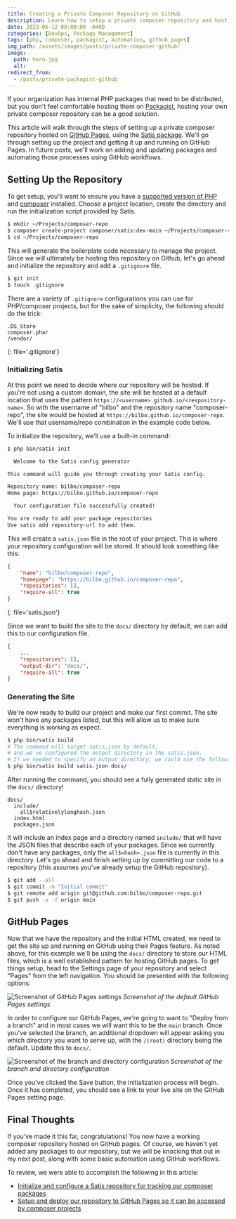 ```yaml
---
title: Creating a Private Composer Repository on GitHub
description: Learn how to setup a private composer repository and host it for free on GitHub Pages.
date: 2023-06-12 08:00:00 -0400
categories: [DevOps, Package Management]
tags: [php, composer, packagist, automation, github pages]
img_path: /assets/images/posts/private-composer-github/
image:
  path: hero.jpg
  alt:
redirect_from:
  - /posts/private-packagist-github
---
```

If your organization has internal PHP packages that need to be distributed, but you don't feel comfortable hosting them on <a href="https://packagist.org/" target="_blank" rel="nofollow">Packagist</a>, hosting your own private composer repository can be a good solution.

This article will walk through the steps of setting up a private composer repository hosted on <a href="https://pages.github.com/" target="_blank" rel="nofollow">GitHub Pages</a>, using the <a href="https://github.com/composer/satis" target="_blank" rel="nofollow">Satis package</a>. We'll go through setting up the project and getting it up and running on GitHub Pages. In future posts, we'll work on adding and updating packages and automating those processes using GitHub workflows.

## Setting Up the Repository

To get setup, you'll want to ensure you have a <a href="https://www.php.net/supported-versions.php" target="_blank" rel="nofollow">supported version of PHP</a> and <a href="https://getcomposer.org/" target="_blank" rel="nofollow">composer</a> installed. Choose a project location, create the directory and run the initialization script provided by Satis.

```bash
$ mkdir ~/Projects/composer-repo
$ composer create-project composer/satis:dev-main ~/Projects/composer-repo
$ cd ~/Projects/composer-repo
```

This will generate the boilerplate code necessary to manage the project. Since we will ultimately be hosting this repository on Github, let's go ahead and initialize the repository and add a `.gitignore` file.

```bash
$ git init
$ touch .gitignore
```

There are a variety of `.gitignore` configurations you can use for PHP/composer projects, but for the sake of simplicity, the following should do the trick:

```text
.DS_Store
composer.phar
/vendor/

```
{: file='.gitignore'}

### Initializing Satis

At this point we need to decide where our repository will be hosted. If you're not using a custom domain, the site will be hosted at a default location that uses the pattern `https://<username>.github.io/<respository-name>`. So with the username of "bilbo" and the repository name "composer-repo", the site would be hosted at `https://bilbo.github.io/composer-repo`. We'll use that username/repo combination in the example code below.

To initialize the repository, we'll use a built-in command:

```bash
$ php bin/satis init

  Welcome to the Satis config generator

This command will guide you through creating your Satis config.

Repository name: bilbo/composer-repo
Home page: https://bilbo.github.io/composer-repo

  Your configuration file successfully created!

You are ready to add your package repositories
Use satis add repository-url to add them.
```

This will create a `satis.json` file in the root of your project. This is where your repository configuration will be stored. It should look something like this:

```json
{
    "name": "bilbo/composer-repo",
    "homepage": "https://bilbo.github.io/composer-repo",
    "repositories": [],
    "require-all": true
}
```
{: file='satis.json'}

Since we want to build the site to the `docs/` directory by default, we can add this to our configuration file.

```json
{
    ...
    "repositories": [],
    "output-dir": "docs/",
    "require-all": true
}
```

### Generating the Site

We're now ready to build our project and make our first commit. The site won't have any packages listed, but this will allow us to make sure everything is working as expect.

```bash
$ php bin/satis build
# The command will target satis.json by default,
# and we've configured the output directory in the satis.json.
# If we needed to specify an output directory, we could use the following command:
$ php bin/satis build satis.json docs/
```

After running the command, you should see a fully generated static site in the `docs/` directory!

```console
docs/
  include/
    all$relativelylonghash.json
  index.html
  packages.json
```

It will include an index page and a directory named `include/` that will have the JSON files that describe each of your packages. Since we currently don't have any packages, only the `all$<hash>.json` file is currently in this directory. Let's go ahead and finish setting up by committing our code to a repository (this assumes you've already setup the GitHub repository).

```bash
$ git add --all
$ git commit -m "Initial commit"
$ git remote add origin git@github.com:bilbo/composer-repo.git
$ git push -u -f origin main
```

## GitHub Pages

Now that we have the repository and the initial HTML created, we need to get the site up and running on GitHub using their Pages feature. As noted above, for this example we'll be using the `docs/` directory to store our HTML files, which is a well established pattern for hosting GitHub pages. To get things setup, head to the Settings page of your repository and select "Pages" from the left navigation. You should be presented with the following options:

![Screenshot of GitHub Pages settings](gh-pages.jpg)
_Screenshot of the default GitHub Pages settings_

In order to configure our GitHub Pages, we're going to want to "Deploy from a branch" and in most cases we will want this to be the `main` branch. Once you've selected the branch, an additional dropdown will appear asking you which directory you want to serve up, with the `/(root)` directory being the default. Update this to `docs/`.

![Screenshot of the branch and directory configuration](gh-pages-branch-dir.jpg)
_Screenshot of the branch and directory configuration_

Once you've clicked the Save button, the initialization process will begin. Once it has completed, you should see a link to your live site on the GitHub Pages setting page.

## Final Thoughts

If you've made it this far, congratulations! You now have a working composer repository hosted on GitHub pages. Of course, we haven't yet added any packages to our repository, but we will be knocking that out in my next post, along with some basic automation using GitHub workflows.

To review, we were able to accomplish the following in this article:

- [Initialize and configure a Satis repository for tracking our composer packages](#setting-up-the-repository)
- [Setup and deploy our repository to GitHub Pages so it can be accessed by composer projects](#github-pages)


